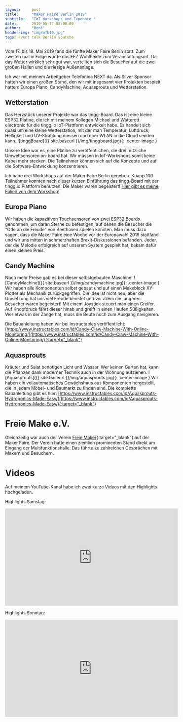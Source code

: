 ```yaml
---
layout:     post
title:      "Maker Faire Berlin 2019"
subtitle:   "IoT Workshops und Exponate "
date:       2019-05-17 08:00:00
author:     "René"
header-img: "img/mfb19.jpg"
tags: event talk Berlin youtube
---
```

Vom 17. bis 19. Mai 2019 fand die fünfte Maker Faire Berlin statt. Zum zweiten mal in Folge wurde das FEZ Wuhlheide zum Veranstaltungsort. Da das Wetter wirklich sehr gut war, verteilten sich die Besucher auf die zwei großen Hallen und die riesige Außenanlage.

Ich war mit meinem Arbeitgeber Telefónica NEXT da. Als Silver Sponsor hatten wir einen großen Stand, den wir mit insgesamt vier Projekten bespielt hatten: Europa Piano, CandyMachine, Aquasprouts und Wetterstation.

## Wetterstation

Das Herzstück unserer Projekte war das tingg-Board. Das ist eine kleine ESP32 Platine, die ich mit meinem Kollegen Michael und Watterott electronic für die tingg.io IoT-Plattform entwickelt habe. Es handelt sich quasi um eine kleine Wetterstation, mit der man Temperatur, Luftdruck, Helligkeit und UV-Strahlung messen und über WLAN in die Cloud senden kann.
![tinggBoard]({{ site.baseurl }}/img/tinggboard.jpg){: .center-image }

Unsere Idee war es, eine Platine zu veröffentlichen, die drei nützliche Umweltsensoren on-board hat. Wir müssen in IoT-Workshops somit keine Kabel mehr stecken. Die Teilnehmer können sich auf die Konzepte und auf die Software-Entwicklung konzentrieren.

Ich habe drei Workshops auf der Maker Faire Berlin gegeben. Knapp 100 Teilnehmer konnten nach dieser kurzen Einführung das tingg-Board mit der tingg.io Plattform benutzen. Die Maker waren begeistert!
<a href="{{ site.baseurl }}/pdfs/MakerFaireBerlin2019.pdf">Hier gibt es meine Folien von dem Workshop!<span class="fa-stack fa-lg"><i class="fa fa-file-pdf-o fa-stack-1x"></i></span></a>

## Europa Piano

Wir haben die kapazitiven Touchsensoren von zwei ESP32 Boards genommen, um daran Sterne zu befestigen, auf denen die Besucher die "Ode an die Freude" von Beethoven spielen konnten. Man muss dazu sagen, dass die Maker Faire eine Woche vor der Europawahl 2019 stattfand und wir uns mitten in schmerzhaften Brexit-Diskussionen befanden. Jeder, der die Melodie erfolgreich auf unserem System gespielt hat, bekam dafür einen kleinen Preis.

## Candy Machine

Noch mehr Preise gab es bei dieser selbstgebauten Maschine!
![CandyMachine]({{ site.baseurl }}/img/candymachine.jpg){: .center-image }
Wir haben alle Komponenten selbst gebaut und auf einen Makeblock XY-Plotter als Mechanik zurückgegriffen. Die Idee ist nicht neu, aber die Umsetzung hat uns viel Freude bereitet und vor allem die jüngeren Besucher waren begeistert! Mit einem Joystick steuert man einen Greifer. Auf Knopfdruck fährt dieser hinab und greift in einen Haufen Süßigkeiten. Wer etwas in der Zange hat, muss die Beute noch zum Ausgang navigieren.

Die Bauanleitung haben wir bei Instructables veröffentlicht: [https://www.instructables.com/id/Candy-Claw-Machine-With-Online-Monitoring/](https://www.instructables.com/id/Candy-Claw-Machine-With-Online-Monitoring/){:target="_blank"}

## Aquasprouts

Kräuter und Salat benötigen Licht und Wasser. Wer keinen Garten hat, kann die Pflanzen dank moderner Technik auch in der Wohnung aufziehen.
![Aquasprouts]({{ site.baseurl }}/img/aquasprouts.jpg){: .center-image }
Wir haben ein vollautomatisches Gewächshaus aus Komponenten hergestellt, die in jedem Möbel- und Baumarkt zu finden sind. Die komplette Bauanleitung gibt es hier:
[https://www.instructables.com/id/Aquasprouts-Hydroponics-Made-Easy/](https://www.instructables.com/id/Aquasprouts-Hydroponics-Made-Easy/){:target="_blank"}

# Freie Make e.V.
Gleichzeitig war auch der Verein [Freie Maker](http://www.freie-maker.de){:target="_blank"} auf der Maker Faire. Der Verein hatte einen ziemlich prominenten Stand direkt am Eingang der Multifunktionshalle. Das führte zu zahlreichen Gesprächen mit Makern und Besuchern.

# Videos

Auf meinem YouTube-Kanal habe ich zwei kurze Videos mit den Highlights hochgeladen.

Highlights Samstag:
<div class="videoWrapper">
<iframe width="560" height="315" src="https://www.youtube.com/embed/aFUuWycGNbY?rel=0" frameborder="0" allowfullscreen></iframe>
</div>

Highlights Sonntag:
<div class="videoWrapper">
<iframe width="560" height="315" src="https://www.youtube.com/embed/DYGBHseS6Sc?rel=0" frameborder="0" allowfullscreen></iframe>
</div>
